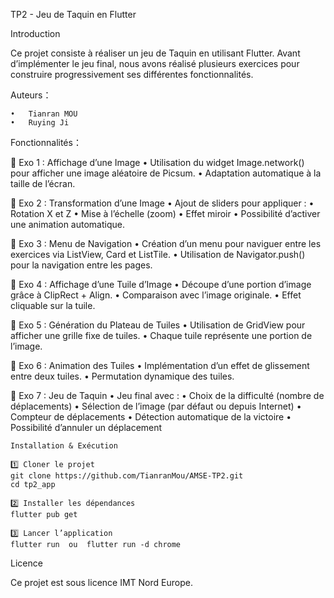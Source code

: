 TP2 - Jeu de Taquin en Flutter 

Introduction 

Ce projet consiste à réaliser un jeu de Taquin en utilisant Flutter. Avant d’implémenter le jeu final, nous avons réalisé plusieurs exercices pour construire progressivement ses différentes fonctionnalités.


Auteurs：

 	•	Tianran MOU
 	•	Ruying Ji


 Fonctionnalités：

🔹 Exo 1 : Affichage d’une Image
	•	Utilisation du widget Image.network() pour afficher une image aléatoire de Picsum.
	•	Adaptation automatique à la taille de l’écran.

🔹 Exo 2 : Transformation d’une Image
	•	Ajout de sliders pour appliquer :
	•	Rotation X et Z
	•	Mise à l’échelle (zoom)
	•	Effet miroir
	•	Possibilité d’activer une animation automatique.

🔹 Exo 3 : Menu de Navigation
	•	Création d’un menu pour naviguer entre les exercices via ListView, Card et ListTile.
	•	Utilisation de Navigator.push() pour la navigation entre les pages.

🔹 Exo 4 : Affichage d’une Tuile d’Image
	•	Découpe d’une portion d’image grâce à ClipRect + Align.
	•	Comparaison avec l’image originale.
	•	Effet cliquable sur la tuile.

🔹 Exo 5 : Génération du Plateau de Tuiles
	•	Utilisation de GridView pour afficher une grille fixe de tuiles.
	•	Chaque tuile représente une portion de l’image.

🔹 Exo 6 : Animation des Tuiles
	•	Implémentation d’un effet de glissement entre deux tuiles.
	•	Permutation dynamique des tuiles.

🔹 Exo 7 : Jeu de Taquin
	•	Jeu final avec :
	•	Choix de la difficulté (nombre de déplacements)
	•	Sélection de l’image (par défaut ou depuis Internet)
	•	Compteur de déplacements
	•	Détection automatique de la victoire
	•	Possibilité d’annuler un déplacement

    Installation & Exécution

    1️⃣ Cloner le projet
    git clone https://github.com/TianranMou/AMSE-TP2.git
    cd tp2_app

    2️⃣ Installer les dépendances
    flutter pub get

    3️⃣ Lancer l’application
    flutter run  ou  flutter run -d chrome

Licence

Ce projet est sous licence IMT Nord Europe.
